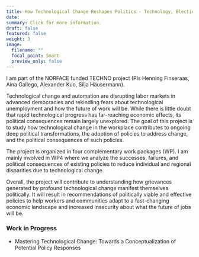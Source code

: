 ```yaml
---
title: How Technological Change Reshapes Politics - Technology, Elections, and Policies (TECHNO)
date: 
summary: Click for more information.
draft: false
featured: false
weight: 3
image:
  filename: ""
  focal_point: Smart
  preview_only: false
---
```


I am part of the NORFACE funded TECHNO project (PIs Henning Finseraas, Aina Gallego, Alexander Kuo, Silja Häusermann). 

Technological change and automation are disrupting labor markets in advanced democracies and rekindling fears about technological unemployment and how the future of work will be. While there is little doubt that rapid technological progress has far-reaching economic effects, its political consequences remain largely unexplored. The goal of this project is to study how technological change in the workplace contributes to ongoing deep political transformations, the adoption of policies to address change, and the political consequences of such policies.

The project is organized in four complementary work packages (WP). I am mainly involved in WP4 where we analyze the successes, failures, and political consequences of existing policies to reduce individual and regional disparities due to technological change.

Overall, the project will contribute to understanding how grievances generated by profound technological change manifest themselves politically. It will result in recommendations of politically viable and effective policies to help workers and communities adapt to a fast-changing economic landscape and increased insecurity about what the future of jobs will be. 

### Work in Progress 

* Mastering Technological Change: Towards a Conceptualization of Potential Policy Responses 
